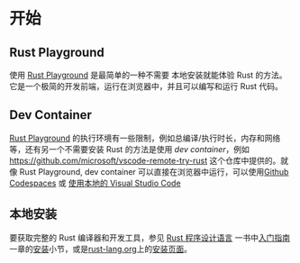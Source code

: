 # 开始

## Rust Playground

使用 [Rust Playground] 是最简单的一种不需要 本地安装就能体验 Rust 的方法。
它是一个极简的开发前端，运行在浏览器中，并且可以编写和运行 Rust 代码。

## Dev Container

[Rust Playground] 的执行环境有一些限制，例如总编译/执行时长，内存和网络等，还有另一个不需要安装 Rust 的方法是使用 _dev container_，例如 <https://github.com/microsoft/vscode-remote-try-rust> 这个仓库中提供的。就像 Rust Playground, dev container 可以直接在浏览器中运行，可以使用[Github Codespaces] 或 [使用本地的 Visual Studio Code][vscode-dev-containers]

## 本地安装

要获取完整的 Rust 编译器和开发工具，参见 [Rust 程序设计语言][rs-book] 一书中[入门指南]一章的[安装]小节，或是[rust-lang.org]上的[安装页面]。

  [Rust Playground]: https://play.rust-lang.org/
  [Github Codespaces]: https://github.com/features/codespaces
  [vscode-dev-containers]: https://code.visualstudio.com/docs/devcontainers/containers
  [rs-book]: https://kaisery.github.io/trpl-zh-cn/
  [安装]: https://kaisery.github.io/trpl-zh-cn/ch01-01-installation.html
  [入门指南]: https://kaisery.github.io/trpl-zh-cn/ch01-00-getting-started.html
  [安装页面]: https://www.rust-lang.org/zh-CN/tools/install
  [rust-lang.org]: https://www.rust-lang.org/zh-CN/
  